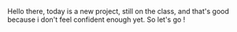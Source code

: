 Hello there, today is a new project, still on the class, and that's good because i don't feel confident enough yet. So let's go !
